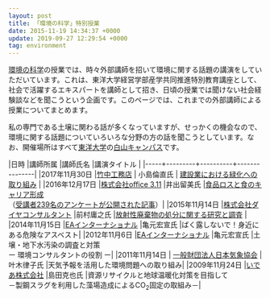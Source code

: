 ```yaml
---
layout: post
title: 「環境の科学」特別授業
date: 2015-11-19 14:34:37 +0000
update: 2019-09-27 12:29:54 +0000
tag: environment
---
```

[環境の科学](http://www2.toyo.ac.jp/~seki_k/kankyo.html)の授業では、時々外部講師を招いて環境に関する話題の講演をしていただいています。これは、東洋大学経営学部産学共同推進特別教育講座として、社会で活躍するエキスパートを講師として招き、日頃の授業では聞けない社会経験談などを聞こうという企画です。このページでは、これまでの外部講師による授業についてまとめます。

私の専門である土壌に関わる話が多くなっていますが、せっかくの機会なので、環境に関する話題についていろいろな分野の方の話を聞こうとしています。なお、開催場所はすべて[東洋大学](http://www.toyo.ac.jp/)の[白山キャンパス](http://www.toyo.ac.jp/site/access/access-hakusan.html)です。

|日時 |講師所属 |講師氏名 |講演タイトル |
|-----+---------+----------+---------------|
|2017年11月30日 |[竹中工務店](http://www.takenaka.co.jp/) | 小島倫直氏 | [建設業における緑化への取り組み](https://www.facebook.com/toyo.kaifa/posts/1353748588085799) |
|2016年12月17日 |[株式会社office 3.11](http://www.office311.jp/) |井出留美氏 |[食品ロスと食のキャリア形成](https://www.facebook.com/toyo.kaifa/posts/1032824376844890)<br>（[受講者239名のアンケートが公開された記事](https://news.yahoo.co.jp/byline/iderumi/20170501-00070394/)）|
|2015年11月14日 |[株式会社ダイヤコンサルタント](http://www.diaconsult.co.jp/) |前村庸之氏 |[放射性廃棄物の処分に関する研究と調査](https://www.facebook.com/toyo.kaifa/posts/763685013758829) |
|2014年11月15日 |[EAインターナショナル](http://www.ea-intl.com/) |亀元宏宣氏 |ばく露しないで！身近にある危険なアスベスト|
|2012年11月6日 |[EAインターナショナル](http://www.ea-intl.com/) |亀元宏宣氏 |土壌・地下水汚染の調査と対策<br />ー 環境コンサルタントの役割 ー|
|2011年11月14日 | [一般財団法人日本気象協会](http://www.jwa.or.jp/) |叶木律子氏 |天気予報を活用した環境問題への取り組み|
|2009年11月24日 |[いであ株式会社](http://ideacon.jp/) |島田克也氏 |資源リサイクルと地球温暖化対策を目指して<br />－製鋼スラグを利用した藻場造成によるCO<sub>2</sub>固定の取組み－|

